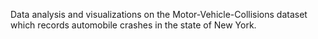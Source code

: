 Data analysis and visualizations on the Motor-Vehicle-Collisions dataset which records automobile crashes in the state of New York.

